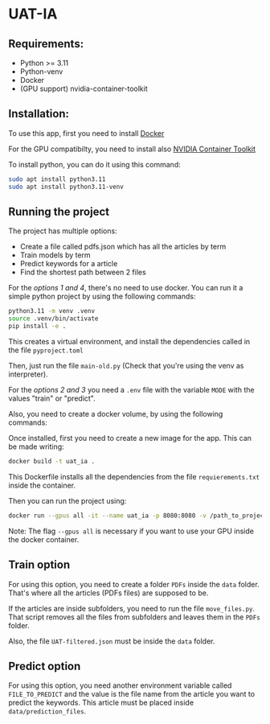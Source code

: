 # UAT-IA

## Requirements:

- Python >= 3.11
- Python-venv
- Docker
- (GPU support) nvidia-container-toolkit

## Installation:

To use this app, first you need to install [Docker](https://docs.docker.com/engine/install/ubuntu/)

For the GPU compatibilty, you need to install also [NVIDIA Container Toolkit](https://docs.nvidia.com/datacenter/cloud-native/container-toolkit/latest/install-guide.html)

To install python, you can do it using this command:

```bash
sudo apt install python3.11
sudo apt install python3.11-venv
```

## Running the project

The project has multiple options:
- Create a file called pdfs.json which has all the articles by term
- Train models by term
- Predict keywords for a article
- Find the shortest path between 2 files

For the *options 1 and 4*, there's no need to use docker. You can run it a simple python project by using the following commands:

```bash
python3.11 -m venv .venv
source .venv/bin/activate
pip install -e .
```

This creates a virtual environment, and install the dependencies called in the file `pyproject.toml`

Then, just run the file `main-old.py` (Check that you're using the venv as interpreter).

For the *options 2 and 3* you need a `.env` file with the variable `MODE` with the values "train" or "predict".

Also, you need to create a docker volume, by using the following commands:

Once installed, first you need to create a new image for the app. This can be made writing:

```bash
docker build -t uat_ia .
```

This Dockerfile installs all the dependencies from the file `requierements.txt` inside the container.

Then you can run the project using:

```bash
docker run --gpus all -it --name uat_ia -p 8080:8080 -v /path_to_project/UAT-IA:/app uat_ia
```

Note: The flag `--gpus all` is necessary if you want to use your GPU inside the docker container.

## Train option

For using this option, you need to create a folder `PDFs` inside the `data` folder. That's where all the articles (PDFs files) are supposed to be. 

If the articles are inside subfolders, you need to run the file `move_files.py`. That script removes all the files from subfolders and leaves them in the `PDFs` folder.

Also, the file `UAT-filtered.json` must be inside the `data` folder.

## Predict option

For using this option, you need another environment variable called `FILE_TO_PREDICT` and the value is the file name from the article you want to predict the keywords. This article must be placed inside `data/prediction_files`.
